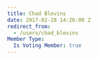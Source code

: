 ```yaml
---
title: Chad Blevins
date: 2017-02-28 14:26:00 Z
redirect_from:
  - /users/chad_blevins
Member Type:
  Is Voting Member: true
---
```


